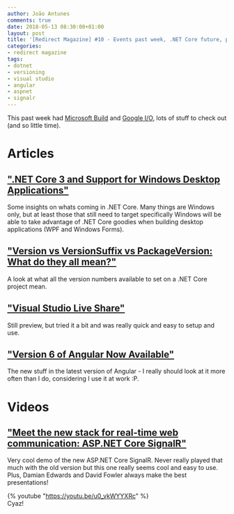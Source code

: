 ```yaml
---
author: João Antunes
comments: true
date: 2018-05-13 08:30:00+01:00
layout: post
title: '[Redirect Magazine] #10 - Events past week, .NET Core future, project versioning, Visual Studio Live Share, Angular 6 and the new SignalR'
categories:
- redirect magazine
tags:
- dotnet
- versioning
- visual studio
- angular
- aspnet
- signalr
---
```


This past week had [Microsoft Build](https://channel9.msdn.com/Events/Build/2018/) and [Google I/O](https://www.youtube.com/playlist?list=PLOU2XLYxmsIInFRc3M44HUTQc3b_YJ4-Y), lots of stuff to check out (and so little time).
# Articles
## [".NET Core 3 and Support for Windows Desktop Applications"](https://blogs.msdn.microsoft.com/dotnet/2018/05/07/net-core-3-and-support-for-windows-desktop-applications/)
Some insights on whats coming in .NET Core. Many things are Windows only, but at least those that still need to target specifically Windows will be able to take advantage of .NET Core goodies when building desktop applications (WPF and Windows Forms).
<br/>
## ["Version vs VersionSuffix vs PackageVersion: What do they all mean?"](https://andrewlock.net/version-vs-versionsuffix-vs-packageversion-what-do-they-all-mean/)
A look at what all the version numbers available to set on a .NET Core project mean.
<br/>
## ["Visual Studio Live Share"](https://www.visualstudio.com/services/live-share/)
Still preview, but tried it a bit and was really quick and easy to setup and use.
<br/>
## ["Version 6 of Angular Now Available"](https://blog.angular.io/version-6-of-angular-now-available-cc56b0efa7a4)
The new stuff in the latest version of Angular - I really should look at it more often than I do, considering I use it at work :P.
<br/>
# Videos
## ["Meet the new stack for real-time web communication: ASP.NET Core SignalR"](https://youtu.be/u0_vkWYYXRc)
Very cool demo of the new ASP.NET Core SignalR. Never really played that much with the old version but this one really seems cool and easy to use. Plus, Damian Edwards and David Fowler always make the best presentations!

{% youtube "https://youtu.be/u0_vkWYYXRc" %}
<br/>
Cyaz!